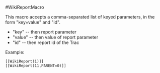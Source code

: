 #WikiReportMacro

This macro accepts a comma-separated list of keyed parameters, in the form "key=value" and "id".

* "key" -- then report parameter
* "value" -- then value of report parameter
* "id" -- then report id of the Trac

Example:

    [[WikiReport(1)]]
    [[WikiReport(11,PARENT=0)]]
